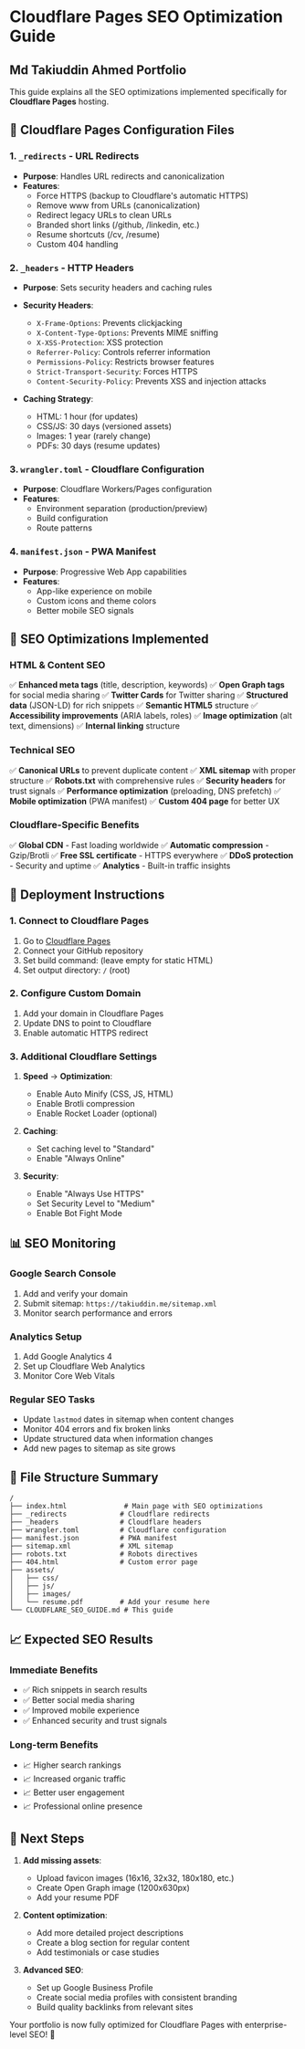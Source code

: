 # Cloudflare Pages SEO Optimization Guide
## Md Takiuddin Ahmed Portfolio

This guide explains all the SEO optimizations implemented specifically for **Cloudflare Pages** hosting.

## 📁 Cloudflare Pages Configuration Files

### 1. `_redirects` - URL Redirects
- **Purpose**: Handles URL redirects and canonicalization
- **Features**:
  - Force HTTPS (backup to Cloudflare's automatic HTTPS)
  - Remove www from URLs (canonicalization)
  - Redirect legacy URLs to clean URLs
  - Branded short links (/github, /linkedin, etc.)
  - Resume shortcuts (/cv, /resume)
  - Custom 404 handling

### 2. `_headers` - HTTP Headers
- **Purpose**: Sets security headers and caching rules
- **Security Headers**:
  - `X-Frame-Options`: Prevents clickjacking
  - `X-Content-Type-Options`: Prevents MIME sniffing
  - `X-XSS-Protection`: XSS protection
  - `Referrer-Policy`: Controls referrer information
  - `Permissions-Policy`: Restricts browser features
  - `Strict-Transport-Security`: Forces HTTPS
  - `Content-Security-Policy`: Prevents XSS and injection attacks

- **Caching Strategy**:
  - HTML: 1 hour (for updates)
  - CSS/JS: 30 days (versioned assets)
  - Images: 1 year (rarely change)
  - PDFs: 30 days (resume updates)

### 3. `wrangler.toml` - Cloudflare Configuration
- **Purpose**: Cloudflare Workers/Pages configuration
- **Features**:
  - Environment separation (production/preview)
  - Build configuration
  - Route patterns

### 4. `manifest.json` - PWA Manifest
- **Purpose**: Progressive Web App capabilities
- **Features**:
  - App-like experience on mobile
  - Custom icons and theme colors
  - Better mobile SEO signals

## 🎯 SEO Optimizations Implemented

### HTML & Content SEO
✅ **Enhanced meta tags** (title, description, keywords)
✅ **Open Graph tags** for social media sharing
✅ **Twitter Cards** for Twitter sharing
✅ **Structured data** (JSON-LD) for rich snippets
✅ **Semantic HTML5** structure
✅ **Accessibility improvements** (ARIA labels, roles)
✅ **Image optimization** (alt text, dimensions)
✅ **Internal linking** structure

### Technical SEO
✅ **Canonical URLs** to prevent duplicate content
✅ **XML sitemap** with proper structure
✅ **Robots.txt** with comprehensive rules
✅ **Security headers** for trust signals
✅ **Performance optimization** (preloading, DNS prefetch)
✅ **Mobile optimization** (PWA manifest)
✅ **Custom 404 page** for better UX

### Cloudflare-Specific Benefits
✅ **Global CDN** - Fast loading worldwide
✅ **Automatic compression** - Gzip/Brotli
✅ **Free SSL certificate** - HTTPS everywhere
✅ **DDoS protection** - Security and uptime
✅ **Analytics** - Built-in traffic insights

## 🚀 Deployment Instructions

### 1. Connect to Cloudflare Pages
1. Go to [Cloudflare Pages](https://pages.cloudflare.com)
2. Connect your GitHub repository
3. Set build command: (leave empty for static HTML)
4. Set output directory: `/` (root)

### 2. Configure Custom Domain
1. Add your domain in Cloudflare Pages
2. Update DNS to point to Cloudflare
3. Enable automatic HTTPS redirect

### 3. Additional Cloudflare Settings
1. **Speed** → **Optimization**:
   - Enable Auto Minify (CSS, JS, HTML)
   - Enable Brotli compression
   - Enable Rocket Loader (optional)

2. **Caching**:
   - Set caching level to "Standard"
   - Enable "Always Online"

3. **Security**:
   - Enable "Always Use HTTPS"
   - Set Security Level to "Medium"
   - Enable Bot Fight Mode

## 📊 SEO Monitoring

### Google Search Console
1. Add and verify your domain
2. Submit sitemap: `https://takiuddin.me/sitemap.xml`
3. Monitor search performance and errors

### Analytics Setup
1. Add Google Analytics 4
2. Set up Cloudflare Web Analytics
3. Monitor Core Web Vitals

### Regular SEO Tasks
- Update `lastmod` dates in sitemap when content changes
- Monitor 404 errors and fix broken links
- Update structured data when information changes
- Add new pages to sitemap as site grows

## 🔧 File Structure Summary

```
/
├── index.html              # Main page with SEO optimizations
├── _redirects             # Cloudflare redirects
├── _headers               # Cloudflare headers  
├── wrangler.toml          # Cloudflare configuration
├── manifest.json          # PWA manifest
├── sitemap.xml            # XML sitemap
├── robots.txt             # Robots directives
├── 404.html               # Custom error page
├── assets/
│   ├── css/
│   ├── js/
│   ├── images/
│   └── resume.pdf         # Add your resume here
└── CLOUDFLARE_SEO_GUIDE.md # This guide
```

## 📈 Expected SEO Results

### Immediate Benefits
- ✅ Rich snippets in search results
- ✅ Better social media sharing
- ✅ Improved mobile experience
- ✅ Enhanced security and trust signals

### Long-term Benefits
- 📈 Higher search rankings
- 📈 Increased organic traffic
- 📈 Better user engagement
- 📈 Professional online presence

## 🎯 Next Steps

1. **Add missing assets**:
   - Upload favicon images (16x16, 32x32, 180x180, etc.)
   - Create Open Graph image (1200x630px)
   - Add your resume PDF

2. **Content optimization**:
   - Add more detailed project descriptions
   - Create a blog section for regular content
   - Add testimonials or case studies

3. **Advanced SEO**:
   - Set up Google Business Profile
   - Create social media profiles with consistent branding
   - Build quality backlinks from relevant sites

Your portfolio is now fully optimized for Cloudflare Pages with enterprise-level SEO! 🚀 